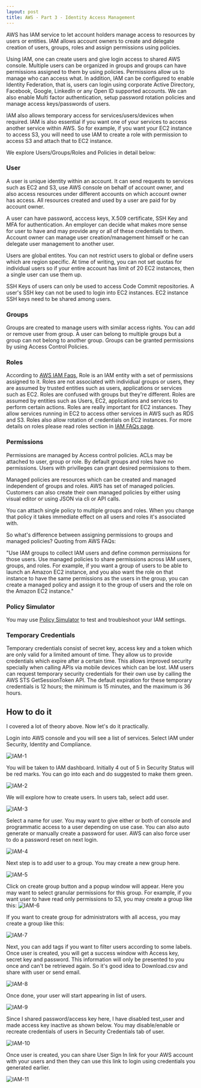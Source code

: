 ```yaml
---
layout: post
title: AWS - Part 3 - Identity Access Management
---
```


AWS has IAM service to let account holders manage access to resources by users or entities. IAM allows account owners to create and delegate creation of users, groups, roles and assign permissions using policies.

Using IAM, one can create users and give login access to shared AWS console. Multiple users can be organized in groups and groups can have permissions assigned to them by using policies. Permissions allow us to manage who can access what. In addition, IAM can be configured to enable Identity Federation, that is, users can login using corporate Active Directory, Facebook, Google, LinkedIn or any Open ID supported accounts. We can also enable Multi factor authentication, setup password rotation policies and manage access keys/passwords of users.

IAM also allows temporary access for services/users/devices when required. IAM is also essential if you want one of your services to access another service within AWS. So for example, if you want your EC2 instance to access S3, you will need to use IAM to create a role with permission to access S3 and attach that to EC2 instance.

We explore Users/Groups/Roles and Policies in detail below:

### User

A user is unique identity within an account. It can send requests to services such as EC2 and S3, use AWS console on behalf of account owner, and also access resources under different accounts on which account owner has access. All resources created and used by a user are paid for by account owner.

A user can have password, acccess keys, X.509 certificate, SSH Key and MFA for authentication. An employer can decide what makes more sense for user to have and may provide any or all of these credentials to them. Account owner can manage user creation/management himself or he can delegate user management to another user.

Users are global entites. You can not restrict users to global or define users which are region specific. At time of writing, you can not set quotas for individual users so if your entire account has limit of 20 EC2 instances, then a single user can use them up.

SSH Keys of users can only be used to access Code Commit repositories. A user's SSH key can not be used to login into EC2 instances. EC2 instance SSH keys need to be shared among users.

### Groups

Groups are created to manage users with similar access rights. You can add or remove user from group. A user can belong to multiple groups but a group can not belong to another group. Groups can be granted permissions by using Access Control Policies.

### Roles

According to [AWS IAM Faqs](https://aws.amazon.com/iam/faqs/), Role is an IAM entity with a set of permissions assigned to it. Roles are not associated with individual groups or users, they are assumed by trusted entities such as users, applications or services such as EC2. Roles are confused with groups but they're different. Roles are assumed by entities such as Users, EC2, applications and services to perform certain actions. Roles are really important for EC2 instances. They allow services running in EC2 to access other services in AWS such as RDS and S3. Roles also allow rotation of credentials on EC2 instances. For more details on roles please read roles section in [IAM FAQs page](https://aws.amazon.com/iam/faqs/).

### Permissions

Permissions are managed by Access control policies. ACLs may be attached to user, group or role. By default groups and roles have no permissions. Users with privilleges can grant desired permissions to them.

Managed policies are resources which can be created and managed independent of groups and roles. AWS has set of managed policies. Customers can also create their own managed policies by either using visual editor or using JSON via cli or API calls.

You can attach single policy to multiple groups and roles. When you change that policy it takes immediate effect on all users and roles it's associated with.

So what's difference between assigning permissions to groups and managed policies? Quoting from AWS FAQs: 

"Use IAM groups to collect IAM users and define common permissions for those users. Use managed policies to share permissions across IAM users, groups, and roles. For example, if you want a group of users to be able to launch an Amazon EC2 instance, and you also want the role on that instance to have the same permissions as the users in the group, you can create a managed policy and assign it to the group of users and the role on the Amazon EC2 instance."

### Policy Simulator

You may use [Policy Simulator](https://policysim.aws.amazon.com) to test and troubleshoot your IAM settings.

### Temporary Credentials

Temporary credentials consist of secret key, access key and a token which are only valid for a limited amount of time. They allow us to provide credentials which expire after a certain time. This allows improved security specially when calling APIs via mobile devices which can be lost. IAM users can request temporary security credentials for their own use by calling the AWS STS GetSessionToken API. The default expiration for these temporary credentials is 12 hours; the minimum is 15 minutes, and the maximum is 36 hours.

## How to do it

I covered a lot of theory above. Now let's do it practically.

Login into AWS console and you will see a list of services. Select IAM under Security, Identity and Compliance.

![IAM-1](/public/images/aws/IAM-1.png)

You will be taken to IAM dashboard. Initially 4 out of 5 in Security Status will be red marks. You can go into each and do suggested to make them green.

![IAM-2](/public/images/aws/IAM-2.png)

We will explore how to create users. In users tab, select add user.

![IAM-3](/public/images/aws/IAM-3.png)

Select a name for user. You may want to give either or both of console and programmatic access to a user depending on use case. You can also auto generate or manually create a password for user. AWS can also force user to do a password reset on next login.

![IAM-4](/public/images/aws/IAM-4.png)

Next step is to add user to a group. You may create a new group here.

![IAM-5](/public/images/aws/IAM-5.png)

Click on create group button and a popup window will appear. Here you may want to select granular permissions for this group. For example, if you want user to have read only permissions to S3, you may create a group like this:
![IAM-6](/public/images/aws/IAM-6.png)

If you want to create group for administrators with all access, you may create a group like this:

![IAM-7](/public/images/aws/IAM-7.png)

Next, you can add tags if you want to filter users according to some labels. Once user is created, you will get a success window with Access key, secret key and password. This information will only be presented to you once and can't be retrieved again. So it's good idea to Download.csv and share with user or send email.

![IAM-8](/public/images/aws/IAM-8.png)

Once done, your user will start appearing in list of users.

![IAM-9](/public/images/aws/IAM-9.png)

Since I shared password/access key here, I have disabled test_user and made access key inactive as shown below. You may disable/enable or recreate credentials of users in Security Credentials tab of user.

![IAM-10](/public/images/aws/IAM-10.png)

Once user is created, you can share User Sign In link for your AWS account with your users and then they can use this link to login using credentials you generated earlier.

![IAM-11](/public/images/aws/IAM-11.png)

